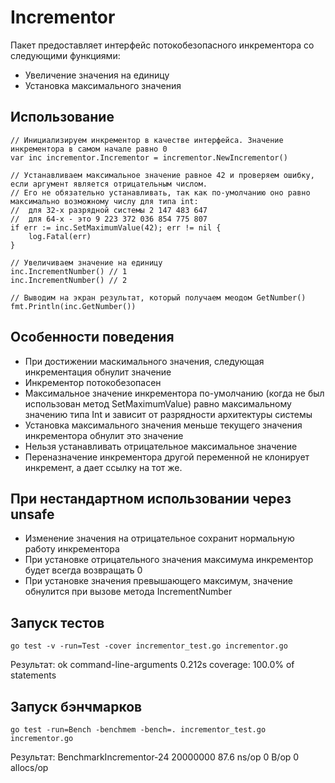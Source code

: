 # Incrementor
Пакет предоставляет интерфейс потокобезопасного инкрементора со следующими функциями: 
* Увеличение значения на единицу
* Установка максимального значения

## Использование
    // Инициализируем инкрементор в качестве интерфейса. Значение инкрементора в самом начале равно 0
    var inc incrementor.Incrementor = incrementor.NewIncrementor()
    
    // Устанавливаем максимальное значение равное 42 и проверяем ошибку, если аргумент является отрицательным числом. 
    // Его не обязательно устанавливать, так как по-умолчанию оно равно максимально возможному числу для типа int:
    //	для 32-х разрядной системы 2 147 483 647
    //	для 64-х - это 9 223 372 036 854 775 807
    if err := inc.SetMaximumValue(42); err != nil {
        log.Fatal(err)
    }
    
    // Увеличиваем значение на единицу
    inc.IncrementNumber() // 1
    inc.IncrementNumber() // 2
    
    // Выводим на экран результат, который получаем меодом GetNumber()
    fmt.Println(inc.GetNumber())
    
## Особенности поведения

* При достижении маскимального значения, следующая инкрементация обнулит значение
* Инкрементор потокобезопасен
* Максимальное значение инкрементора по-умолчанию (когда не был использован метод SetMaximumValue) равно максимальному 
значению типа Int и зависит от разрядности архитектуры системы
* Установка максимального значения меньше текущего значения инкрементора обнулит это значение
* Нельзя устанавливать отрицательное максимальное значение
* Переназначение инкрементора другой переменной не клонирует инкремент, а дает ссылку на тот же.

## При нестандартном использовании через unsafe 

* Изменение значения на отрицательное сохранит нормальную работу инкрементора
* При установке отрицательного значения максимума инкрементор будет всегда возвращать 0
* При установке значения превышающего максимум, значение обнулится при вызове метода IncrementNumber

## Запуск тестов
    go test -v -run=Test -cover incrementor_test.go incrementor.go
Результат:
    ok      command-line-arguments  0.212s  coverage: 100.0% of statements

## Запуск бэнчмарков
    go test -run=Bench -benchmem -bench=. incrementor_test.go incrementor.go
Результат:
    BenchmarkIncrementor-24         20000000                87.6 ns/op             0 B/op          0 allocs/op

